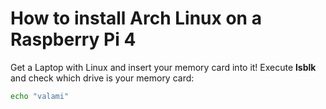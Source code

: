 # How to install Arch Linux on a Raspberry Pi 4

Get a Laptop with Linux and insert your memory card into it!
Execute <b>lsblk</b> and check which drive is your memory card:

```sh
echo "valami"
```
